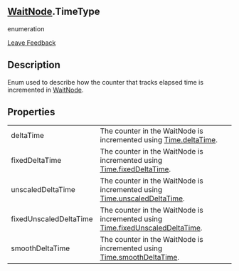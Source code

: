 <h2 class="header"><a class="link" href = "WaitNode.md">WaitNode</a>.TimeType</h2>

<div class="flex-row space-between">
    <p>enumeration</p>
    <a class="link" style="text-align: right" href="mailto:zacharyruiz1@gmail.com" target="_blank">Leave Feedback</a>
</div>

<h2 class="small-h2 header">Description</h2>
<p>Enum used to describe how the counter that tracks elapsed time is incremented in <a class="link" href = "WaitNode.md">WaitNode</a>.<p>

<h2 class="small-h2 header">Properties</h2>
<table class="table">
    <tbody>
        <tr>
            <td>deltaTime</td>
            <td>The counter in the WaitNode is incremented using <a class = "link" href ="https://docs.unity3d.com/ScriptReference/Time-deltaTime.html">Time.deltaTime</a>.</td>
        </tr>
        <tr>
            <td>fixedDeltaTime</td>
            <td>The counter in the WaitNode is incremented using <a class = "link" href ="https://docs.unity3d.com/ScriptReference/Time-fixedDeltaTime.html">Time.fixedDeltaTime</a>.</td>
        </tr>
        <tr>
            <td>unscaledDeltaTime</td>
            <td>The counter in the WaitNode is incremented using <a class = "link" href ="https://docs.unity3d.com/ScriptReference/Time-unscaledDeltaTime.html">Time.unscaledDeltaTime</a>.</td>   
        </tr>
        <tr>
            <td>fixedUnscaledDeltaTime</td>
            <td>The counter in the WaitNode is incremented using <a class = "link" href ="https://docs.unity3d.com/ScriptReference/Time-fixedUnscaledDeltaTime.html">Time.fixedUnscaledDeltaTime</a>.</td>   
        </tr>
        <tr>
            <td>smoothDeltaTime</td>
            <td>The counter in the WaitNode is incremented using <a class = "link" href ="https://docs.unity3d.com/ScriptReference/Time-smoothDeltaTime.html">Time.smoothDeltaTime</a>.</td>    
        </tr>
    </tbody>

</table>
